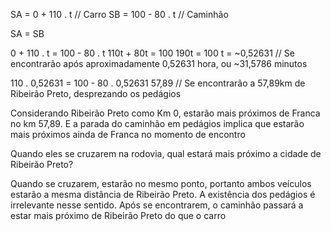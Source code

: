 SA = 0 + 110 . t // Carro
SB = 100 - 80 . t // Caminhão

SA = SB 

0 + 110 . t = 100 - 80 . t
110t + 80t = 100 
190t = 100 
t = ~0,52631 // Se encontrarão após aproximadamente 0,52631 hora, ou ~31,5786 minutos

110 . 0,52631 = 100 - 80 . 0,52631
57,89 // Se encontrarão a 57,89km de Ribeirão Preto, desprezando os pedágios

Considerando Ribeirão Preto como Km 0, estarão mais próximos de Franca no km 57,89. E a parada
do caminhão em pedágios implica que estarão mais próximos ainda de Franca no momento de encontro

Quando eles se cruzarem na rodovia, qual estará mais próximo a cidade de Ribeirão Preto?

Quando se cruzarem, estarão no mesmo ponto, portanto ambos veículos estarão a mesma distância
de Ribeirão Preto. A existência dos pedágios é irrelevante nesse sentido. Após se encontrarem, 
o caminhão passará a estar mais próximo de Ribeirão Preto do que o carro